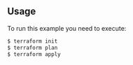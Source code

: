 ## Usage

To run this example you need to execute:

```bash
$ terraform init
$ terraform plan
$ terraform apply
```
